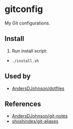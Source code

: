 # gitconfig
My Git configurations.

## Install

1. Run install script:
  * `./install.sh`

## Used by
* [AndersDJohnson/dotfiles](https://github.com/AndersDJohnson/dotfiles)

## References
* [AndersDJohnson/git-notes](https://github.com/AndersDJohnson/git-notes)
* [shoshindes/git-aliases](https://github.com/shoshindes/git-aliases)
